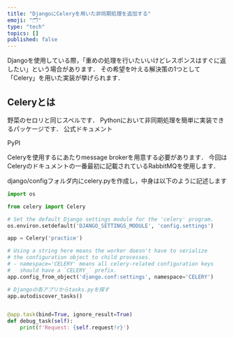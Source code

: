 ```yaml
---
title: "DjangoにCeleryを用いた非同期処理を追加する"
emoji: "🗂"
type: "tech"
topics: []
published: false
---
```


Djangoを使用している際，「重めの処理を行いたいいけどレスポンスはすぐに返したい」という場合があります．
その希望を叶える解決策の1つとして「Celery」を用いた実装が挙げられます．

## Celeryとは

野菜のセロリと同じスペルです．
Pythonにおいて非同期処理を簡単に実装できるパッケージです．
公式ドキュメント

PyPI

Celeryを使用するにあたりmessage brokerを用意する必要があります．
今回はCeleryのドキュメントの一番最初に記載されているRabbitMQを使用します．

django/configフォルダ内にcelery.pyを作成し，中身は以下のように記述します

```python
import os

from celery import Celery

# Set the default Django settings module for the 'celery' program.
os.environ.setdefault('DJANGO_SETTINGS_MODULE', 'config.settings')

app = Celery('practice')

# Using a string here means the worker doesn't have to serialize
# the configuration object to child processes.
# - namespace='CELERY' means all celery-related configuration keys
#   should have a `CELERY_` prefix.
app.config_from_object('django.conf:settings', namespace='CELERY')

# Djangoの各アプリからtasks.pyを探す
app.autodiscover_tasks()


@app.task(bind=True, ignore_result=True)
def debug_task(self):
    print(f'Request: {self.request!r}')
```
